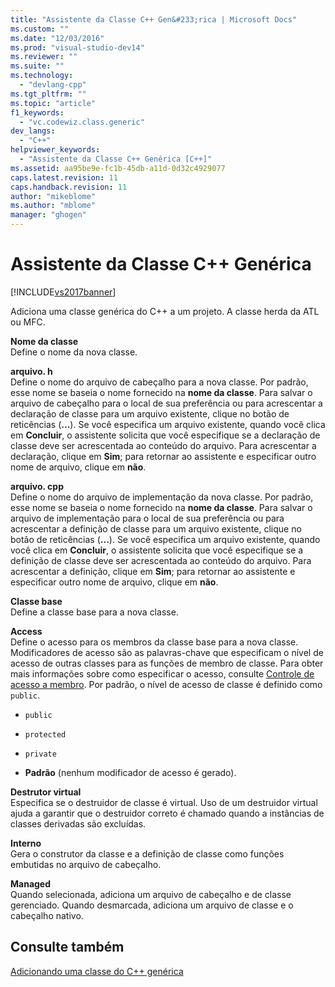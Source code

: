 ```yaml
---
title: "Assistente da Classe C++ Gen&#233;rica | Microsoft Docs"
ms.custom: ""
ms.date: "12/03/2016"
ms.prod: "visual-studio-dev14"
ms.reviewer: ""
ms.suite: ""
ms.technology: 
  - "devlang-cpp"
ms.tgt_pltfrm: ""
ms.topic: "article"
f1_keywords: 
  - "vc.codewiz.class.generic"
dev_langs: 
  - "C++"
helpviewer_keywords: 
  - "Assistente da Classe C++ Genérica [C++]"
ms.assetid: aa95be9e-fc1b-45db-a11d-0d32c4929077
caps.latest.revision: 11
caps.handback.revision: 11
author: "mikeblome"
ms.author: "mblome"
manager: "ghogen"
---
```

# Assistente da Classe C++ Gen&#233;rica
[!INCLUDE[vs2017banner](../assembler/inline/includes/vs2017banner.md)]

Adiciona uma classe genérica do C\+\+ a um projeto.  A classe herda da ATL ou MFC.  
  
 **Nome da classe**  
 Define o nome da nova classe.  
  
 **arquivo. h**  
 Define o nome do arquivo de cabeçalho para a nova classe.  Por padrão, esse nome se baseia o nome fornecido na  **nome da classe**.  Para salvar o arquivo de cabeçalho para o local de sua preferência ou para acrescentar a declaração de classe para um arquivo existente, clique no botão de reticências \(**...**\).  Se você especifica um arquivo existente, quando você clica em  **Concluir**, o assistente solicita que você especifique se a declaração de classe deve ser acrescentada ao conteúdo do arquivo.  Para acrescentar a declaração, clique em  **Sim**; para retornar ao assistente e especificar outro nome de arquivo, clique em  **não**.  
  
 **arquivo. cpp**  
 Define o nome do arquivo de implementação da nova classe.  Por padrão, esse nome se baseia o nome fornecido na  **nome da classe**.  Para salvar o arquivo de implementação para o local de sua preferência ou para acrescentar a definição de classe para um arquivo existente, clique no botão de reticências \(**...**\).  Se você especifica um arquivo existente, quando você clica em  **Concluir**, o assistente solicita que você especifique se a definição de classe deve ser acrescentada ao conteúdo do arquivo.  Para acrescentar a definição, clique em  **Sim**; para retornar ao assistente e especificar outro nome de arquivo, clique em  **não**.  
  
 **Classe base**  
 Define a classe base para a nova classe.  
  
 **Access**  
 Define o acesso para os membros da classe base para a nova classe.  Modificadores de acesso são as palavras\-chave que especificam o nível de acesso de outras classes para as funções de membro de classe.  Para obter mais informações sobre como especificar o acesso, consulte [Controle de acesso a membro](../cpp/member-access-control-cpp.md).  Por padrão, o nível de acesso de classe é definido como `public`.  
  
-   `public`  
  
-   `protected`  
  
-   `private`  
  
-   **Padrão** \(nenhum modificador de acesso é gerado\).  
  
 **Destrutor virtual**  
 Especifica se o destruidor de classe é virtual.  Uso de um destruidor virtual ajuda a garantir que o destruidor correto é chamado quando a instâncias de classes derivadas são excluídas.  
  
 **Interno**  
 Gera o construtor da classe e a definição de classe como funções embutidas no arquivo de cabeçalho.  
  
 **Managed**  
 Quando selecionada, adiciona um arquivo de cabeçalho e de classe gerenciado.  Quando desmarcada, adiciona um arquivo de classe e o cabeçalho nativo.  
  
## Consulte também  
 [Adicionando uma classe do C\+\+ genérica](../ide/adding-a-generic-cpp-class.md)